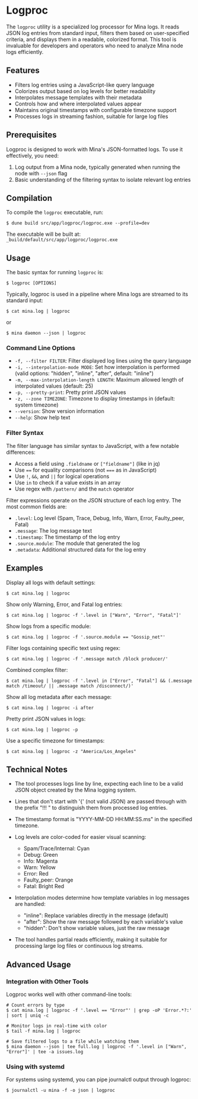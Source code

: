 Logproc
=======

The `logproc` utility is a specialized log processor for Mina logs. It reads
JSON log entries from standard input, filters them based on user-specified
criteria, and displays them in a readable, colorized format. This tool is
invaluable for developers and operators who need to analyze Mina node logs
efficiently.

Features
--------

- Filters log entries using a JavaScript-like query language
- Colorizes output based on log levels for better readability
- Interpolates message templates with their metadata
- Controls how and where interpolated values appear
- Maintains original timestamps with configurable timezone support
- Processes logs in streaming fashion, suitable for large log files

Prerequisites
------------

Logproc is designed to work with Mina's JSON-formatted logs. To use it
effectively, you need:

1. Log output from a Mina node, typically generated when running the node with
   `--json` flag
2. Basic understanding of the filtering syntax to isolate relevant log entries

Compilation
----------

To compile the `logproc` executable, run:

```shell
$ dune build src/app/logproc/logproc.exe --profile=dev
```

The executable will be built at:
`_build/default/src/app/logproc/logproc.exe`

Usage
-----

The basic syntax for running `logproc` is:

```shell
$ logproc [OPTIONS]
```

Typically, logproc is used in a pipeline where Mina logs are streamed to its
standard input:

```shell
$ cat mina.log | logproc
```

or

```shell
$ mina daemon --json | logproc
```

### Command Line Options

- `-f, --filter FILTER`: Filter displayed log lines using the query language
- `-i, --interpolation-mode MODE`: Set how interpolation is performed
  (valid options: "hidden", "inline", "after", default: "inline")
- `-m, --max-interpolation-length LENGTH`: Maximum allowed length of interpolated
  values (default: 25)
- `-p, --pretty-print`: Pretty print JSON values
- `-z, --zone TIMEZONE`: Timezone to display timestamps in (default: system timezone)
- `--version`: Show version information
- `--help`: Show help text

### Filter Syntax

The filter language has similar syntax to JavaScript, with a few notable
differences:

- Access a field using `.fieldname` or `["fieldname"]` (like in jq)
- Use `==` for equality comparisons (not `===` as in JavaScript)
- Use `!`, `&&`, and `||` for logical operations
- Use `in` to check if a value exists in an array
- Use regex with `/pattern/` and the `match` operator

Filter expressions operate on the JSON structure of each log entry. The most
common fields are:

- `.level`: Log level (Spam, Trace, Debug, Info, Warn, Error, Faulty_peer, Fatal)
- `.message`: The log message text
- `.timestamp`: The timestamp of the log entry
- `.source.module`: The module that generated the log
- `.metadata`: Additional structured data for the log entry

Examples
--------

Display all logs with default settings:

```shell
$ cat mina.log | logproc
```

Show only Warning, Error, and Fatal log entries:

```shell
$ cat mina.log | logproc -f '.level in ["Warn", "Error", "Fatal"]'
```

Show logs from a specific module:

```shell
$ cat mina.log | logproc -f '.source.module == "Gossip_net"'
```

Filter logs containing specific text using regex:

```shell
$ cat mina.log | logproc -f '.message match /block producer/'
```

Combined complex filter:

```shell
$ cat mina.log | logproc -f '.level in ["Error", "Fatal"] && (.message match /timeout/ || .message match /disconnect/)'
```

Show all log metadata after each message:

```shell
$ cat mina.log | logproc -i after
```

Pretty print JSON values in logs:

```shell
$ cat mina.log | logproc -p
```

Use a specific timezone for timestamps:

```shell
$ cat mina.log | logproc -z "America/Los_Angeles"
```

Technical Notes
--------------

- The tool processes logs line by line, expecting each line to be a valid JSON
  object created by the Mina logging system.

- Lines that don't start with '{' (not valid JSON) are passed through with the
  prefix "!!! " to distinguish them from processed log entries.

- The timestamp format is "YYYY-MM-DD HH:MM:SS.ms" in the specified timezone.

- Log levels are color-coded for easier visual scanning:
  - Spam/Trace/Internal: Cyan
  - Debug: Green
  - Info: Magenta 
  - Warn: Yellow
  - Error: Red
  - Faulty_peer: Orange
  - Fatal: Bright Red

- Interpolation modes determine how template variables in log messages are
  handled:
  - "inline": Replace variables directly in the message (default)
  - "after": Show the raw message followed by each variable's value
  - "hidden": Don't show variable values, just the raw message

- The tool handles partial reads efficiently, making it suitable for processing
  large log files or continuous log streams.

Advanced Usage
-------------

### Integration with Other Tools

Logproc works well with other command-line tools:

```shell
# Count errors by type
$ cat mina.log | logproc -f '.level == "Error"' | grep -oP 'Error.*?:' | sort | uniq -c

# Monitor logs in real-time with color
$ tail -f mina.log | logproc

# Save filtered logs to a file while watching them
$ mina daemon --json | tee full.log | logproc -f '.level in ["Warn", "Error"]' | tee -a issues.log
```

### Using with systemd

For systems using systemd, you can pipe journalctl output through logproc:

```shell
$ journalctl -u mina -f -o json | logproc
```